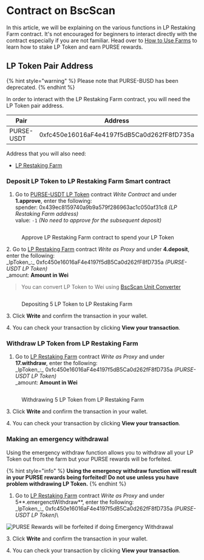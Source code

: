 # Contract on BscScan

In this article, we will be explaining on the various functions in LP Restaking Farm contract. It's not encouraged for beginners to interact directly with the contract especially if you are not familiar. Head over to [How to Use Farms](how-to-use-farms.md) to learn how to stake LP Token and earn PURSE rewards.

## LP Token Pair Address

{% hint style="warning" %}
Please note that PURSE-BUSD has been deprecated.
{% endhint %}

In order to interact with the LP Restaking Farm contract, you will need the LP Token pair address.

| Pair       | Address                                    | Provider    |
| ---------- | ------------------------------------------ | ----------- |
| PURSE-USDT | 0xfc450e16016aF4e4197f5dB5Ca0d262fF8fD735a | PancakeSwap |

Address that you will also need:

* [LP Restaking Farm](https://bscscan.com/address/0x439ec8159740a9B9a579F286963Ac1C050aF31C8)

### Deposit LP Token to LP Restaking Farm Smart contract

1. Go to [PURSE-USDT LP Token](https://bscscan.com/address/0xfc450e16016aF4e4197f5dB5Ca0d262fF8fD735a) contract _Write Contract_ and under **1.approve**, enter the following:\
   spender: 0x439ec8159740a9b9a579f286963ac1c050af31c8 _(LP Restaking Farm address)_\
   value: `-1` _(No need to approve for the subsequent deposit)_

<figure><img src="../../../../.gitbook/assets/LPContractApprove.png" alt=""><figcaption><p>Approve LP Restaking Farm contract to spend your LP Token</p></figcaption></figure>

2\. Go to [LP Restaking Farm](https://bscscan.com/token/0x439ec8159740a9b9a579f286963ac1c050af31c8#writeProxyContract) contract _Write as Proxy_ and under **4.deposit**, enter the following:\
\_lpToken\_:\_ 0xfc450e16016aF4e4197f5dB5Ca0d262fF8fD735a _(PURSE-USDT LP Token)_\
\_amount: **Amount in Wei**

> You can convert LP Token to Wei using [BscScan Unit Converter](https://www.bscscan.com/unitconverter)

<figure><img src="../../../../.gitbook/assets/deposit.jpg" alt=""><figcaption><p>Depositing 5 LP Token to LP Restaking Farm</p></figcaption></figure>

3\. Click **Write** and confirm the transaction in your wallet.

4\. You can check your transaction by clicking **View your transaction**.

### Withdraw LP Token from LP Restaking Farm

1. Go to [LP Restaking Farm](https://bscscan.com/token/0x439ec8159740a9b9a579f286963ac1c050af31c8#writeProxyContract) contract _Write as Proxy_ and under **17.withdraw**, enter the following:\
   \_lpToken\_:\_ 0xfc450e16016aF4e4197f5dB5Ca0d262fF8fD735a _(PURSE-USDT LP Token)_\
   \_amount: **Amount in Wei**

<figure><img src="../../../../.gitbook/assets/image (1) (1).png" alt=""><figcaption><p>Withdrawing 5 LP Token from LP Restaking Farm</p></figcaption></figure>

3\. Click **Write** and confirm the transaction in your wallet.

4\. You can check your transaction by clicking **View your transaction**.

### **Making an emergency withdrawal**

‌Using the emergency withdraw function allows you to withdraw all your LP Token out from the farm but your PURSE rewards will be forfeited.

{% hint style="info" %}
**Using the emergency withdraw function will result in your PURSE rewards being forfeited! Do not use unless you have problem withdrawing LP Token.**
{% endhint %}

1. Go to [LP Restaking Farm](https://bscscan.com/token/0x439ec8159740a9b9a579f286963ac1c050af31c8#writeProxyContract) contract _Write as Proxy_ and under 5\*\*.emergenctWithdraw\*\*, enter the following:\
   \_lpToken\_:\_ 0xfc450e16016aF4e4197f5dB5Ca0d262fF8fD735a _(PURSE-USDT LP Token)_\\

![PURSE Rewards will be forfeited if doing Emergency Withdrawal](../../../../.gitbook/assets/emergency.jpg)

3\. Click **Write** and confirm the transaction in your wallet.

4\. You can check your transaction by clicking **View your transaction**.
